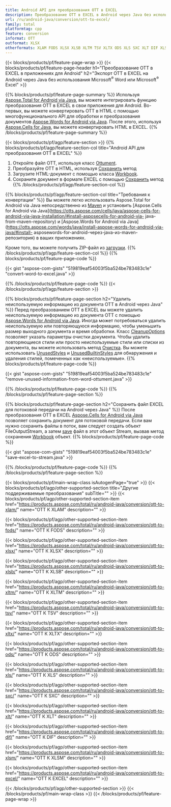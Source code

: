 ```yaml
---
title: Android API для преобразования OTT в EXCEL
description: Преобразование OTT в EXCEL в Android через Java без использования Microsoft Word или Microsoft Excel
url: /ru/android-java/conversion/ott-to-excel/
family: total
platformtag: cpp
feature: conversion
informat: OTT
outformat: XLSX
otherformats: XLAM FODS XLSX XLSB XLTM TSV XLTX ODS XLS SXC XLT DIF XLSM CSV
---
```

{{< blocks/products/pf/feature-page-wrap >}}
{{< blocks/products/pf/feature-page-header h1="Преобразование OTT в EXCEL в приложениях для Android" h2="Экспорт OTT в EXCEL на Android через Java без использования Microsoft<sup>&reg;</sup> Word или Microsoft<sup>&reg;</sup> Excel" >}}

{{% blocks/products/pf/feature-page-summary %}}
Используя [Aspose.Total for Android via Java](https://products.aspose.com/total/android-java/), вы можете интегрировать функцию преобразования OTT в EXCEL в свои приложения для Android. Во-первых, вы можете конвертировать OTT в HTML с помощью многофункционального API для обработки и преобразования документов [Aspose.Words for Android via Java](https://products.aspose.com/words/android-java/). После этого, используя [Aspose.Cells for Java](https://products.aspose.com/cells/android-java/), вы можете конвертировать HTML в EXCEL. 
{{% /blocks/products/pf/feature-page-summary  %}}

{{< blocks/products/pf/agp/feature-section >}}
{{% blocks/products/pf/agp/feature-section-col title="Android API для преобразования OTT в EXCEL" %}}
1. Откройте файл OTT, используя класс [Ottument](https://reference.aspose.com/words/java/com.aspose.words/Ottument).
2. Преобразуйте OTT в HTML, используя [Сохранить](https://reference.aspose.com/words/java/com.aspose.words/Ottument#save(java.lang.String,com.aspose.words.SaveOptions) ) метод
3. Загрузите HTML-документ с помощью класса [Workbook](https://reference.aspose.com/cells/java/com.aspose.cells/Workbook).
4. Сохраните документ в формате EXCEL с помощью [Сохранить](https://reference.aspose.com/cells/java/com.aspose.cells/workbook#save(java.lang.String,%20com.aspose.cells.SaveOptions)) метод
{{% /blocks/products/pf/agp/feature-section-col %}}

{{% blocks/products/pf/agp/feature-section-col title="Требования к конвертации" %}}
Вы можете легко использовать Aspose.Total for Android via Java непосредственно из [Maven](https://repository.aspose.com/webapp/#/artifacts/browse/tree/General/repo/com/aspose/aspose-total) и установить [Aspose.Cells for Android via Java](https://otts.aspose.com/cells/java/aspose-cells-for-android-via-java-installation/#install-asposecells-for-android-via- java-from-maven-repository) и [Aspose.Words for Android via Java](https://otts.aspose.com/words/java/install-aspose-words-for-android-via-java/#install- asposewords-for-android-через-java-из-maven-репозитория) в ваших приложениях.

Кроме того, вы можете получить ZIP-файл из [загрузки](https://downloads.aspose.com/total/androidjava).
{{% /blocks/products/pf/agp/feature-section-col %}}
{{% blocks/products/pf/feature-page-code %}}

{{< gist "aspose-com-gists" "519819eaf54003f5ba524be783483c1e" "convert-word-to-excel.java" >}}


{{% /blocks/products/pf/feature-page-code %}}
{{< /blocks/products/pf/agp/feature-section >}}

{{% blocks/products/pf/feature-page-section  h2="Удалить неиспользуемую информацию из документа OTT в Android через Java" %}}
Перед преобразованием OTT в EXCEL вы можете удалить неиспользуемую информацию из документа OTT с помощью [Aspose.Words for Android via Java](https://products.aspose.com/words/android-java/). Иногда может потребоваться удалить неиспользуемую или повторяющуюся информацию, чтобы уменьшить размер выходного документа и время обработки. Класс [CleanupOptions](https://reference.aspose.com/words/java/com.aspose.words/CleanupOptions) позволяет указать параметры очистки документа. Чтобы удалить повторяющиеся стили или просто неиспользуемые стили или списки из документа, вы можете использовать метод [Очистка](https://reference.aspose.com/words/java/com.aspose.words/Ottument#cleanup()). Вы можете использовать [UnusedStyles](https://reference.aspose.com/words/java/com.aspose.words/cleanupoptions#UnusedStyles) и [UnusedBuiltinStyles](https://reference.aspose.com/words/java/com.aspose.words/cleanupoptions#UnusedBuiltinStyles) для обнаружения и удаления стилей, помеченных как «неиспользуемые».
{{% blocks/products/pf/feature-page-code %}}

{{< gist "aspose-com-gists" "519819eaf54003f5ba524be783483c1e" "remove-unused-information-from-word-ottument.java" >}}
{{% /blocks/products/pf/feature-page-code  %}}
{{% /blocks/products/pf/feature-page-section %}}

{{% blocks/products/pf/feature-page-section  h2="Сохранить файл EXCEL для потоковой передачи на Android через Java" %}}
После преобразования OTT в EXCEL [Aspose.Cells for Android via Java](https://products.aspose.com/cells/android-java/) позволяет сохранить документ для потоковой передачи. Если вам нужно сохранить файлы в поток, вам следует создать объект FileOutputStream, а затем [save](https://reference.aspose.com/cells/java/com.aspose.cells/workbook#save(java.io.OutputStream,%20com.aspose.cells.SaveOptions)) файл в этот объект Stream, вызвав метод сохранения [Workbook](https://reference.aspose.com/cells/java/com.aspose.cells/Workbook) объект.
{{% blocks/products/pf/feature-page-code %}}

{{< gist "aspose-com-gists" "519819eaf54003f5ba524be783483c1e" "save-excel-to-stream.java" >}}
{{% /blocks/products/pf/feature-page-code  %}}
{{% /blocks/products/pf/feature-page-section %}}

{{< blocks/products/pf/main-wrap-class isAutogenPage="true" >}}
{{< blocks/products/pf/agp/other-supported-section title="Другие поддерживаемые преобразования" subTitle="" >}}
{{< blocks/products/pf/agp/other-supported-section-item href="https://products.aspose.com/total/ru/android-java/conversion/ott-to-xlam/" name="OTT К XLAM" description="" >}}

{{< blocks/products/pf/agp/other-supported-section-item href="https://products.aspose.com/total/ru/android-java/conversion/ott-to-fods/" name="OTT К FODS" description="" >}}

{{< blocks/products/pf/agp/other-supported-section-item href="https://products.aspose.com/total/ru/android-java/conversion/ott-to-xlsx/" name="OTT К XLSX" description="" >}}

{{< blocks/products/pf/agp/other-supported-section-item href="https://products.aspose.com/total/ru/android-java/conversion/ott-to-xlsb/" name="OTT К XLSB" description="" >}}

{{< blocks/products/pf/agp/other-supported-section-item href="https://products.aspose.com/total/ru/android-java/conversion/ott-to-xltm/" name="OTT К XLTM" description="" >}}

{{< blocks/products/pf/agp/other-supported-section-item href="https://products.aspose.com/total/ru/android-java/conversion/ott-to-tsv/" name="OTT К TSV" description="" >}}

{{< blocks/products/pf/agp/other-supported-section-item href="https://products.aspose.com/total/ru/android-java/conversion/ott-to-xltx/" name="OTT К XLTX" description="" >}}

{{< blocks/products/pf/agp/other-supported-section-item href="https://products.aspose.com/total/ru/android-java/conversion/ott-to-ods/" name="OTT К ODS" description="" >}}

{{< blocks/products/pf/agp/other-supported-section-item href="https://products.aspose.com/total/ru/android-java/conversion/ott-to-xls/" name="OTT К XLS" description="" >}}

{{< blocks/products/pf/agp/other-supported-section-item href="https://products.aspose.com/total/ru/android-java/conversion/ott-to-sxc/" name="OTT К SXC" description="" >}}

{{< blocks/products/pf/agp/other-supported-section-item href="https://products.aspose.com/total/ru/android-java/conversion/ott-to-xlt/" name="OTT К XLT" description="" >}}

{{< blocks/products/pf/agp/other-supported-section-item href="https://products.aspose.com/total/ru/android-java/conversion/ott-to-dif/" name="OTT К DIF" description="" >}}

{{< blocks/products/pf/agp/other-supported-section-item href="https://products.aspose.com/total/ru/android-java/conversion/ott-to-xlsm/" name="OTT К XLSM" description="" >}}

{{< blocks/products/pf/agp/other-supported-section-item href="https://products.aspose.com/total/ru/android-java/conversion/ott-to-excel/" name="OTT К EXCEL" description="" >}}


{{< /blocks/products/pf/agp/other-supported-section >}}
{{< /blocks/products/pf/main-wrap-class >}}
{{< /blocks/products/pf/feature-page-wrap >}}
